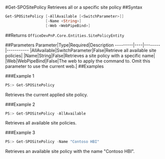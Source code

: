 #Get-SPOSitePolicy
Retrieves all or a specific site policy
##Syntax
```powershell
Get-SPOSitePolicy [-AllAvailable [<SwitchParameter>]]
                  [-Name <String>]
                  [-Web <WebPipeBind>]
```


##Returns
```OfficeDevPnP.Core.Entities.SitePolicyEntity```

##Parameters
Parameter|Type|Required|Description
---------|----|--------|-----------
|AllAvailable|SwitchParameter|False|Retrieve all available site policies|
|Name|String|False|Retrieves a site policy with a specific name|
|Web|WebPipeBind|False|The web to apply the command to. Omit this parameter to use the current web.|
##Examples

###Example 1
```powershell
PS:> Get-SPOSitePolicy
```
Retrieves the current applied site policy.

###Example 2
```powershell
PS:> Get-SPOSitePolicy -AllAvailable
```
Retrieves all available site policies.

###Example 3
```powershell
PS:> Get-SPOSitePolicy -Name "Contoso HBI"
```
Retrieves an available site policy with the name "Contoso HBI".
